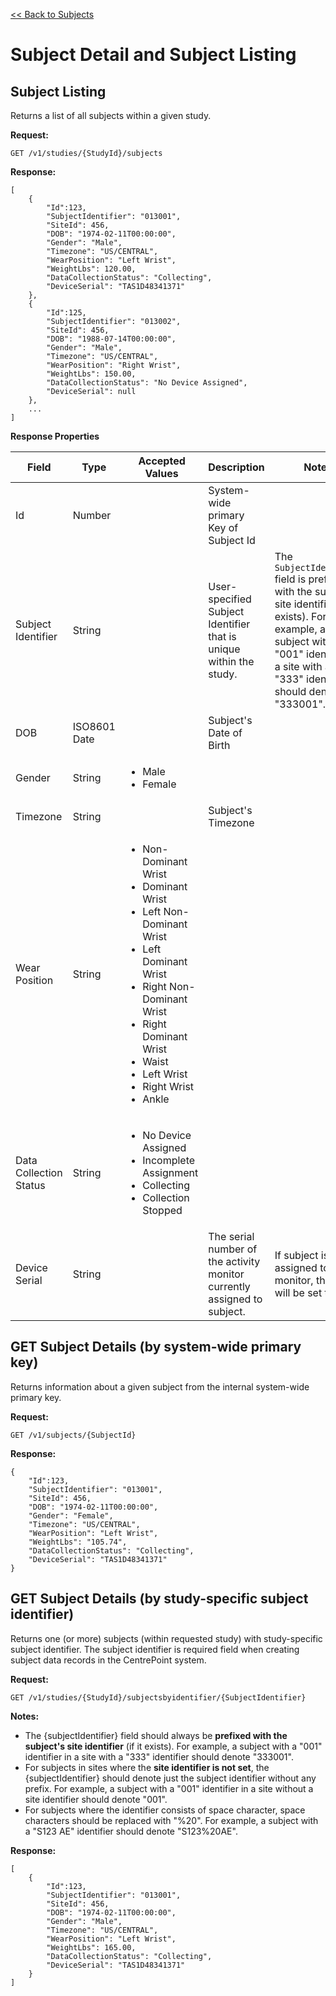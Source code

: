 [<< Back to Subjects](/sections/subjects.md)

Subject Detail and Subject Listing
===

Subject Listing
---


Returns a list of all subjects within a given study.

**Request:**

    GET /v1/studies/{StudyId}/subjects

**Response:**

    [
        {
            "Id":123,
            "SubjectIdentifier": "013001",
            "SiteId": 456,
            "DOB": "1974-02-11T00:00:00",
            "Gender": "Male",
            "Timezone": "US/CENTRAL",
            "WearPosition": "Left Wrist",
            "WeightLbs": 120.00,
            "DataCollectionStatus": "Collecting",      
            "DeviceSerial": "TAS1D48341371"
        },
        {
            "Id":125,
            "SubjectIdentifier": "013002",
            "SiteId": 456,
            "DOB": "1988-07-14T00:00:00",
            "Gender": "Male",
            "Timezone": "US/CENTRAL",
            "WearPosition": "Right Wrist",
            "WeightLbs": 150.00,
            "DataCollectionStatus": "No Device Assigned",
            "DeviceSerial": null
        },
        ...
    ]

**Response Properties**

Field|Type|Accepted Values|Description|Notes
-----|----|----------|-----|-----
Id|Number||System-wide primary Key of Subject Id||
Subject Identifier|String||User-specified Subject Identifier that is unique within the study.|The `SubjectIdentifier` field is prefixed with the subject's site identifier (if it exists). For example, a subject with a "001" identifier in a site with a "333" identifier should denote "333001".
DOB|ISO8601 Date||Subject's Date of Birth||
Gender|String|<ul><li>Male</li><li>Female</li></ul>|||
Timezone|String||Subject's Timezone||
Wear Position|String|<ul><li>Non-Dominant Wrist</li><li>Dominant Wrist</li><li>Left Non-Dominant Wrist</li><li>Left Dominant Wrist</li><li>Right Non-Dominant Wrist</li><li>Right Dominant Wrist</li><li>Waist</li><li>Left Wrist</li><li>Right Wrist</li><li>Ankle</li></ul>|| 
Data Collection Status|String|<ul><li>No Device Assigned</li><li>Incomplete Assignment</li><li>Collecting</li><li>Collection Stopped</li></ul>|||
Device Serial|String||The serial number of the activity monitor currently assigned to subject.|If subject is not assigned to a monitor, this field will be set to `null`.|

GET Subject Details (by system-wide primary key)
---
Returns information about a given subject from the internal system-wide primary key.

**Request:**

    GET /v1/subjects/{SubjectId}

**Response:**

    {
        "Id":123,
        "SubjectIdentifier": "013001",
        "SiteId": 456,
        "DOB": "1974-02-11T00:00:00",
        "Gender": "Female",
        "Timezone": "US/CENTRAL",
        "WearPosition": "Left Wrist",
        "WeightLbs": "105.74",
        "DataCollectionStatus": "Collecting",      
        "DeviceSerial": "TAS1D48341371"
    }

GET Subject Details (by study-specific subject identifier)
---

Returns one (or more) subjects (within requested study) with study-specific subject identifier. The subject identifier is required field when creating subject data records in the CentrePoint system.

**Request:**

    GET /v1/studies/{StudyId}/subjectsbyidentifier/{SubjectIdentifier}

**Notes:**  

* The {subjectIdentifier} field should always be **prefixed with the subject's site identifier** (if it exists). For example, a subject with a "001" identifier in a site with a "333" identifier should denote "333001". 
* For subjects in sites where the **site identifier is not set**, the {subjectIdentifier} should denote just the subject identifier without any prefix. For example, a subject with a "001" identifier in a site without a site identifier should denote "001". 
* For subjects where the identifier consists of space character, space characters should be replaced with "%20". For example, a subject with a "S123 AE" identifier should denote "S123%20AE".

**Response:**

    [
        {
            "Id":123,
            "SubjectIdentifier": "013001",
            "SiteId": 456,
            "DOB": "1974-02-11T00:00:00",
            "Gender": "Male",
            "Timezone": "US/CENTRAL",
            "WearPosition": "Left Wrist",
            "WeightLbs": 165.00,
            "DataCollectionStatus": "Collecting",      
            "DeviceSerial": "TAS1D48341371"
        }
    ]


